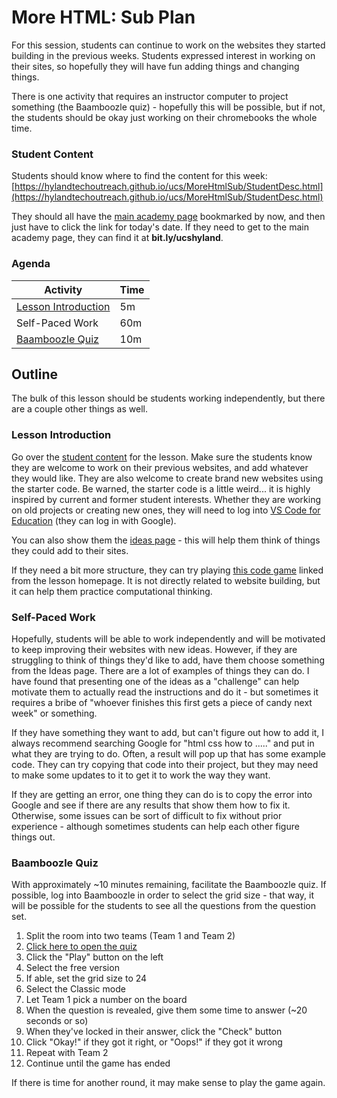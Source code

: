 # More HTML: Sub Plan
For this session, students can continue to work on the websites they started building in the previous weeks. Students expressed interest in working on their sites, so hopefully they will have fun adding things and changing things.

There is one activity that requires an instructor computer to project something (the Baamboozle quiz) - hopefully this will be possible, but if not, the students should be okay just working on their chromebooks the whole time.

### Student Content
Students should know where to find the content for this week: [https://hylandtechoutreach.github.io/ucs/MoreHtmlSub/StudentDesc.html](https://hylandtechoutreach.github.io/ucs/MoreHtmlSub/StudentDesc.html)

They should all have the [main academy page](https://hylandtechoutreach.github.io/ucs/) bookmarked by now, and then just have to click the link for today's date. If they need to get to the main academy page, they can find it at **bit.ly/ucshyland**.

### Agenda
| Activity | Time |
|-|-|
| [Lesson Introduction](https://hylandtechoutreach.github.io/ucs/MoreHtmlSub/StudentDesc.html) | 5m |
| Self-Paced Work | 60m |
| [Baamboozle Quiz](https://www.baamboozle.com/game/2574964) | 10m |

## Outline
The bulk of this lesson should be students working independently, but there are a couple other things as well.

### Lesson Introduction
Go over the [student content](https://hylandtechoutreach.github.io/ucs/MoreHtmlSub/StudentDesc.html) for the lesson. Make sure the students know they are welcome to work on their previous websites, and add whatever they would like. They are also welcome to create brand new websites using the starter code. Be warned, the starter code is a little weird... it is highly inspired by current and former student interests. Whether they are working on old projects or creating new ones, they will need to log into [VS Code for Education](https://vscodeedu.com/) (they can log in with Google).

You can also show them the [ideas page](https://hylandtechoutreach.github.io/ucs/MoreHtmlSub/Ideas.html) - this will help them think of things they could add to their sites.

If they need a bit more structure, they can try playing [this code game](https://www.w3schools.com/codegame/) linked from the lesson homepage. It is not directly related to website building, but it can help them practice computational thinking.

### Self-Paced Work
Hopefully, students will be able to work independently and will be motivated to keep improving their websites with new ideas. However, if they are struggling to think of things they'd like to add, have them choose something from the Ideas page. There are a lot of examples of things they can do. I have found that presenting one of the ideas as a "challenge" can help motivate them to actually read the instructions and do it - but sometimes it requires a bribe of "whoever finishes this first gets a piece of candy next week" or something.

If they have something they want to add, but can't figure out how to add it, I always recommend searching Google for "html css how to ....." and put in what they are trying to do. Often, a result will pop up that has some example code. They can try copying that code into their project, but they may need to make some updates to it to get it to work the way they want.

If they are getting an error, one thing they can do is to copy the error into Google and see if there are any results that show them how to fix it. Otherwise, some issues can be sort of difficult to fix without prior experience - although sometimes students can help each other figure things out.

### Baamboozle Quiz
With approximately ~10 minutes remaining, facilitate the Baamboozle quiz. If possible, log into Baamboozle in order to select the grid size - that way, it will be possible for the students to see all the questions from the question set.

1. Split the room into two teams (Team 1 and Team 2)
1. [Click here to open the quiz](https://www.baamboozle.com/game/2574964)
1. Click the "Play" button on the left
1. Select the free version
1. If able, set the grid size to 24
1. Select the Classic mode
1. Let Team 1 pick a number on the board
1. When the question is revealed, give them some time to answer (~20 seconds or so)
1. When they've locked in their answer, click the "Check" button
1. Click "Okay!" if they got it right, or "Oops!" if they got it wrong
1. Repeat with Team 2
1. Continue until the game has ended

If there is time for another round, it may make sense to play the game again.
